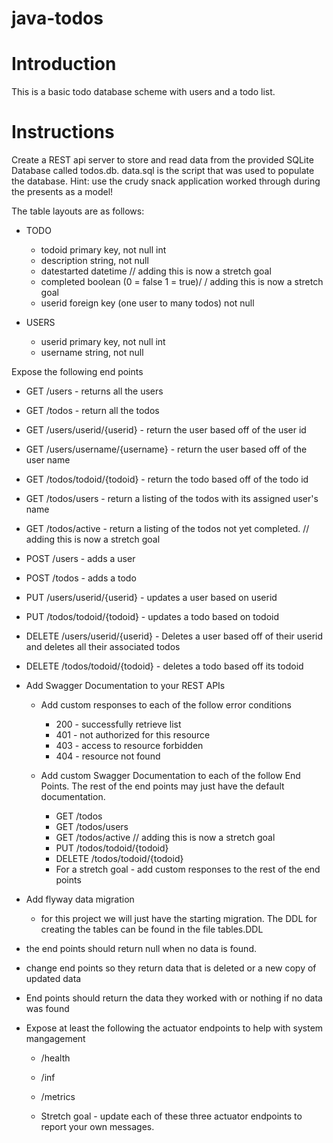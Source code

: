 # java-todos

# Introduction

This is a basic todo database scheme with users and a todo list.

# Instructions

Create a REST api server to store and read data from the provided SQLite Database called todos.db. data.sql is the script that was used to populate the database.  Hint: use the crudy snack application worked through during the presents as a model!

The table layouts are as follows:

* TODO
  * todoid primary key, not null int
  * description string, not null
  * datestarted datetime // adding this is now a stretch goal
  * completed boolean (0 = false 1 = true)/ / adding this is now a stretch goal
  * userid foreign key (one user to many todos) not null 

* USERS
  * userid primary key, not null int
  * username string, not null
  
Expose the following end points

* GET /users - returns all the users
* GET /todos - return all the todos

* GET /users/userid/{userid} - return the user based off of the user id
* GET /users/username/{username} - return the user based off of the user name
* GET /todos/todoid/{todoid} - return the todo based off of the todo id

* GET /todos/users - return a listing of the todos with its assigned user's name
* GET /todos/active - return a listing of the todos not yet completed. // adding this is now a stretch goal

* POST /users - adds a user
* POST /todos - adds a todo

* PUT /users/userid/{userid} - updates a user based on userid
* PUT /todos/todoid/{todoid} - updates a todo based on todoid

* DELETE /users/userid/{userid} - Deletes a user based off of their userid and deletes all their associated todos
* DELETE /todos/todoid/{todoid} - deletes a todo based off its todoid

* Add Swagger Documentation to your REST APIs
  * Add custom responses to each of the follow error conditions
    * 200 - successfully retrieve list
    * 401 - not authorized for this resource
    * 403 - access to resource forbidden
    * 404 - resource not found

  * Add custom Swagger Documentation to each of the follow End Points. The rest of the end points may just have the default documentation.
      * GET /todos
      * GET /todos/users
      * GET /todos/active // adding this is now a stretch goal
      * PUT /todos/todoid/{todoid}
      * DELETE /todos/todoid/{todoid}
    * For a stretch goal - add custom responses to the rest of the end points

* Add flyway data migration
  * for this project we will just have the starting migration. The DDL for creating the tables can be found in the file tables.DDL

* the end points should return null when no data is found.

* change end points so they return data that is deleted or a new copy of updated data

* End points should return the data they worked with or nothing if no data was found

* Expose at least the following the actuator endpoints to help with system mangagement
   * /health
   * /inf
   * /metrics
   
   * Stretch goal - update each of these three actuator endpoints to report your own messages. 
   
